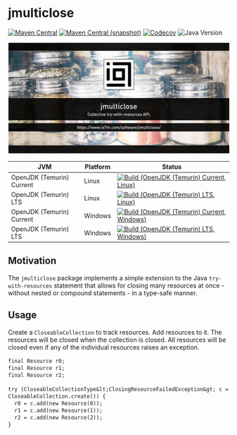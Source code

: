 jmulticlose
===

[![Maven Central](https://img.shields.io/maven-central/v/com.io7m.jmulticlose/com.io7m.jmulticlose.svg?style=flat-square)](http://search.maven.org/#search%7Cga%7C1%7Cg%3A%22com.io7m.jmulticlose%22)
[![Maven Central (snapshot)](https://img.shields.io/nexus/s/com.io7m.jmulticlose/com.io7m.jmulticlose?server=https%3A%2F%2Fs01.oss.sonatype.org&style=flat-square)](https://s01.oss.sonatype.org/content/repositories/snapshots/com/io7m/jmulticlose/)
[![Codecov](https://img.shields.io/codecov/c/github/io7m-com/jmulticlose.svg?style=flat-square)](https://codecov.io/gh/io7m-com/jmulticlose)
![Java Version](https://img.shields.io/badge/21-java?label=java&color=e6c35c)

![com.io7m.jmulticlose](./src/site/resources/jmulticlose.jpg?raw=true)

| JVM | Platform | Status |
|-----|----------|--------|
| OpenJDK (Temurin) Current | Linux | [![Build (OpenJDK (Temurin) Current, Linux)](https://img.shields.io/github/actions/workflow/status/io7m-com/jmulticlose/main.linux.temurin.current.yml)](https://www.github.com/io7m-com/jmulticlose/actions?query=workflow%3Amain.linux.temurin.current)|
| OpenJDK (Temurin) LTS | Linux | [![Build (OpenJDK (Temurin) LTS, Linux)](https://img.shields.io/github/actions/workflow/status/io7m-com/jmulticlose/main.linux.temurin.lts.yml)](https://www.github.com/io7m-com/jmulticlose/actions?query=workflow%3Amain.linux.temurin.lts)|
| OpenJDK (Temurin) Current | Windows | [![Build (OpenJDK (Temurin) Current, Windows)](https://img.shields.io/github/actions/workflow/status/io7m-com/jmulticlose/main.windows.temurin.current.yml)](https://www.github.com/io7m-com/jmulticlose/actions?query=workflow%3Amain.windows.temurin.current)|
| OpenJDK (Temurin) LTS | Windows | [![Build (OpenJDK (Temurin) LTS, Windows)](https://img.shields.io/github/actions/workflow/status/io7m-com/jmulticlose/main.windows.temurin.lts.yml)](https://www.github.com/io7m-com/jmulticlose/actions?query=workflow%3Amain.windows.temurin.lts)|

## Motivation

The `jmulticlose` package implements a simple extension to the Java
`try-with-resources` statement that allows for closing many resources
at once - without nested or compound statements - in a type-safe manner.

## Usage

Create a `CloseableCollection` to track resources. Add resources to it. The
resources will be closed when the collection is closed. All resources will be closed
even if any of the individual resources raises an exception.


```
final Resource r0;
final Resource r1;
final Resource r2;

try (CloseableCollectionType&lt;ClosingResourceFailedException&gt; c = CloseableCollection.create()) {
  r0 = c.add(new Resource(0));
  r1 = c.add(new Resource(1));
  r2 = c.add(new Resource(2));
}
```

